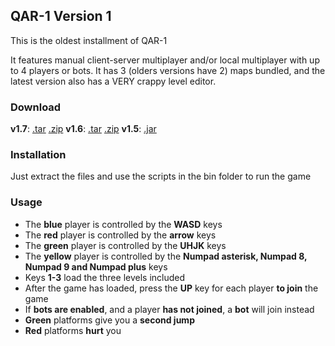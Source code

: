 QAR-1 Version 1
--------
This is the oldest installment of QAR-1

It features manual client-server multiplayer and/or local multiplayer with up to 4 players or bots. It has 3 (olders versions have 2) maps bundled, and the latest version also has a VERY crappy level editor.
### Download
**v1.7**: [.tar](https://github.com/complover116/QAR-1/releases/download/v1.7/QAR-1.tar) [.zip](https://github.com/complover116/QAR-1/releases/download/v1.7/QAR-1.zip)
**v1.6**: [.tar](https://github.com/complover116/QAR-1/releases/download/v1.6/QAR-1.tar) [.zip](https://github.com/complover116/QAR-1/releases/download/v1.6/QAR-1.zip)
**v1.5**: [.jar](https://github.com/complover116/QAR-1/releases/download/v1.5/QAR-1.jar)
### Installation
Just extract the files and use the scripts in the bin folder to run the game
### Usage
* The **blue** player is controlled by the **WASD** keys
* The **red** player is controlled by the **arrow** keys
* The **green** player is controlled by the **UHJK** keys
* The **yellow** player is controlled by the **Numpad asterisk, Numpad 8, Numpad 9 and Numpad plus** keys
* Keys **1-3** load the three levels included
* After the game has loaded, press the **UP** key for each player **to join** the game
* If **bots are enabled**, and a player **has not joined**, a **bot** will join instead
* **Green** platforms give you a **second jump**
* **Red** platforms **hurt** you
